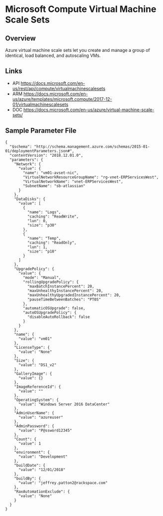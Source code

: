 # Microsoft Compute Virtual Machine Scale Sets

## Overview
Azure virtual machine scale sets let you create and manage a group of identical, load balanced, and autoscaling VMs.

## Links
- API https://docs.microsoft.com/en-us/rest/api/compute/virtualmachinescalesets
- ARM https://docs.microsoft.com/en-us/azure/templates/microsoft.compute/2017-12-01/virtualmachinescalesets
- DOC https://docs.microsoft.com/en-us/azure/virtual-machine-scale-sets/

## Sample Parameter File
```
{
  "$schema": "http://schema.management.azure.com/schemas/2015-01-01/deploymentParameters.json#",
  "contentVersion": "2018.12.01.0",
  "parameters": {
    "Network": {
      "value": {
        "name": "vm01-avset-nic",
        "VirtualNetworkResourceGroupName": "rg-vnet-ERPServicesWest",
        "VirtualNetworkName": "vnet-ERPServicesWest",
        "SubnetName": "sb-atlassian"
      }
    },
    "DataDisks": {
      "value": [
        {
          "name": "Logs",
          "caching": "ReadWrite",
          "lun": 0,
          "size": "p30"
        },
        {
          "name": "Temp",
          "caching": "ReadOnly",
          "lun": 1,
          "size": "p10"
        }
      ]
    },
    "UpgradePolicy": {
      "value": {
        "mode": "Manual",
        "rollingUpgradePolicy": {
          "maxBatchInstancePercent": 20,
          "maxUnhealthyInstancePercent": 20,
          "maxUnhealthyUpgradedInstancePercent": 20,
          "pauseTimeBetweenBatches": "PT0S"
        },
        "automaticOSUpgrade": false,
        "autoOSUpgradePolicy": {
          "disableAutoRollback": false
        }
      }
    },
    "name": {
      "value": "vm01"
    },
    "LicenseType": {
      "value": "None"
    },
    "Size": {
      "value": "DS1_v2"
    },
    "GalleryImage": {
      "value": {}
    },
    "ImageReferenceId": {
      "value": ""
    },
    "OperatingSystem": {
      "value": "Windows Server 2016 DataCenter"
    },
    "AdminUserName": {
      "value": "azureuser"
    },
    "AdminPassword": {
      "value": "P@ssword12345"
    },
    "Count": {
      "value": 1
    },
    "environment": {
      "value": "Development"
    },
    "buildDate": {
      "value": "12/01/2018"
    },
    "buildBy": {
      "value": "jeffrey.patton2@rackspace.com"
    },
    "RaxAutomationExclude": {
      "value": "None"
    }
  }
}
```